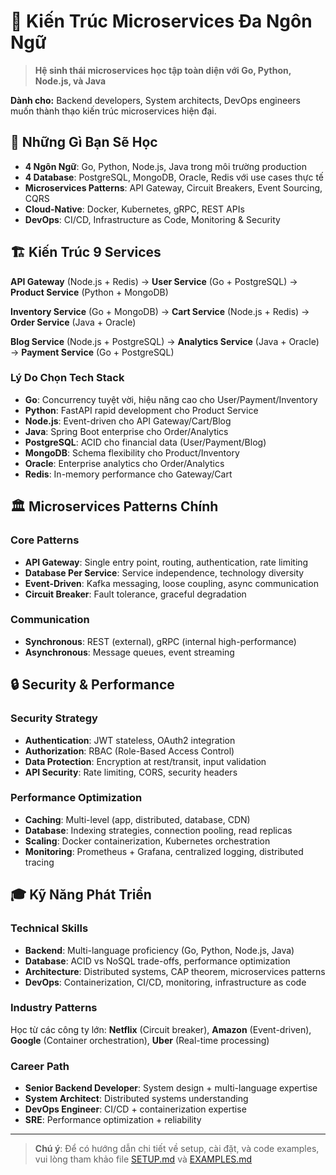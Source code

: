 # 🚀 Kiến Trúc Microservices Đa Ngôn Ngữ

> **Hệ sinh thái microservices học tập toàn diện với Go, Python, Node.js, và Java**

**Dành cho:** Backend developers, System architects, DevOps engineers muốn thành thạo kiến trúc microservices hiện đại.

## 🎯 Những Gì Bạn Sẽ Học

- **4 Ngôn Ngữ**: Go, Python, Node.js, Java trong môi trường production
- **4 Database**: PostgreSQL, MongoDB, Oracle, Redis với use cases thực tế
- **Microservices Patterns**: API Gateway, Circuit Breakers, Event Sourcing, CQRS
- **Cloud-Native**: Docker, Kubernetes, gRPC, REST APIs
- **DevOps**: CI/CD, Infrastructure as Code, Monitoring & Security

## 🏗️ Kiến Trúc 9 Services

**API Gateway** (Node.js + Redis) → **User Service** (Go + PostgreSQL) → **Product Service** (Python + MongoDB)

**Inventory Service** (Go + MongoDB) → **Cart Service** (Node.js + Redis) → **Order Service** (Java + Oracle)

**Blog Service** (Node.js + PostgreSQL) → **Analytics Service** (Java + Oracle) → **Payment Service** (Go + PostgreSQL)

### Lý Do Chọn Tech Stack

- **Go**: Concurrency tuyệt vời, hiệu năng cao cho User/Payment/Inventory
- **Python**: FastAPI rapid development cho Product Service  
- **Node.js**: Event-driven cho API Gateway/Cart/Blog
- **Java**: Spring Boot enterprise cho Order/Analytics
- **PostgreSQL**: ACID cho financial data (User/Payment/Blog)
- **MongoDB**: Schema flexibility cho Product/Inventory
- **Oracle**: Enterprise analytics cho Order/Analytics  
- **Redis**: In-memory performance cho Gateway/Cart

## 🏛️ Microservices Patterns Chính

### Core Patterns
- **API Gateway**: Single entry point, routing, authentication, rate limiting
- **Database Per Service**: Service independence, technology diversity
- **Event-Driven**: Kafka messaging, loose coupling, async communication
- **Circuit Breaker**: Fault tolerance, graceful degradation

### Communication
- **Synchronous**: REST (external), gRPC (internal high-performance)
- **Asynchronous**: Message queues, event streaming

## 🔒 Security & Performance

### Security Strategy
- **Authentication**: JWT stateless, OAuth2 integration
- **Authorization**: RBAC (Role-Based Access Control)
- **Data Protection**: Encryption at rest/transit, input validation
- **API Security**: Rate limiting, CORS, security headers

### Performance Optimization
- **Caching**: Multi-level (app, distributed, database, CDN)
- **Database**: Indexing strategies, connection pooling, read replicas
- **Scaling**: Docker containerization, Kubernetes orchestration
- **Monitoring**: Prometheus + Grafana, centralized logging, distributed tracing

## 🎓 Kỹ Năng Phát Triển

### Technical Skills
- **Backend**: Multi-language proficiency (Go, Python, Node.js, Java)
- **Database**: ACID vs NoSQL trade-offs, performance optimization
- **Architecture**: Distributed systems, CAP theorem, microservices patterns
- **DevOps**: Containerization, CI/CD, monitoring, infrastructure as code

### Industry Patterns
Học từ các công ty lớn: **Netflix** (Circuit breaker), **Amazon** (Event-driven), **Google** (Container orchestration), **Uber** (Real-time processing)

### Career Path
- **Senior Backend Developer**: System design + multi-language expertise
- **System Architect**: Distributed systems understanding
- **DevOps Engineer**: CI/CD + containerization expertise
- **SRE**: Performance optimization + reliability

---

> **Chú ý**: Để có hướng dẫn chi tiết về setup, cài đặt, và code examples, vui lòng tham khảo file [SETUP.md](./SETUP.md) và [EXAMPLES.md](./EXAMPLES.md)

